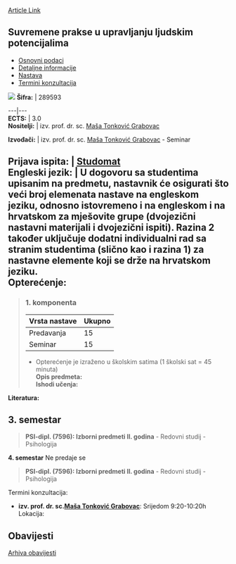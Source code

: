 [Article Link](https://www.fhs.hr/predmet/spuulp)

## Suvremene prakse u upravljanju ljudskim potencijalima
  * [Osnovni podaci](https://www.fhs.hr/predmet/spuulp#v1id-523827_314266_1_0 "Osnovni podaci")
  * [Detaljne informacije](https://www.fhs.hr/predmet/spuulp#v1id-523827_314266_1_1 "Detaljne informacije")
  * [Nastava](https://www.fhs.hr/predmet/spuulp#v1id-523827_314266_1_2 "Nastava")
  * [Termini konzultacija](https://www.fhs.hr/predmet/spuulp#v1id-523827_314266_1_3 "Termini konzultacija")


[![](https://www.fhs.hr/img/flags/gif/hr.gif)](https://www.fhs.hr/predmet/spuulp)
**Šifra:** |  289593  
  
---|---  
**ECTS:** |  3.0   
**Nositelji:** |  izv. prof. dr. sc. [Maša Tonković Grabovac](https://www.fhs.hr/djelatnik/masa.tonkovic_grabovac)   
  
**Izvođači:** |  izv. prof. dr. sc. [Maša Tonković Grabovac](https://www.fhs.hr/djelatnik/masa.tonkovic_grabovac) - Seminar  
  
**Prijava ispita:** |  [Studomat](http://www.isvu.hr/studomat)  
**Engleski jezik:** |  U dogovoru sa studentima upisanim na predmetu, nastavnik će osigurati što veći broj elemenata nastave na engleskom jeziku, odnosno istovremeno i na engleskom i na hrvatskom za mješovite grupe (dvojezični nastavni materijali i dvojezični ispiti). Razina 2 također uključuje dodatni individualni rad sa stranim studentima (slično kao i razina 1) za nastavne elemente koji se drže na hrvatskom jeziku.   
**Opterećenje:**  
---  
> ### 1. komponenta
> | Vrsta nastave | Ukupno  
> ---|---  
> Predavanja | 15  
> Seminar | 15  
> * Opterećenje je izraženo u školskim satima (1 školski sat = 45 minuta)   
**Opis predmeta:**  
> **Ishodi učenja:**  

  
**Literatura:**  

  
**3. semestar**  
---  
> **PSI-dipl. (7596): Izborni predmeti II. godina** - Redovni studij - Psihologija  
>   
  
**4. semestar** Ne predaje se  
> **PSI-dipl. (7596): Izborni predmeti II. godina** - Redovni studij - Psihologija  
>   
Termini konzultacija: 
  * **izv. prof. dr. sc.[Maša Tonković Grabovac](https://www.fhs.hr/djelatnik/masa.tonkovic_grabovac)**: 
Srijedom 9:20-10:20h
Lokacija: 


## Obavijesti
[Arhiva obavijesti](https://www.fhs.hr/predmet/spuulp?@=21ty5#news_133065 "Arhiva obavijesti")
